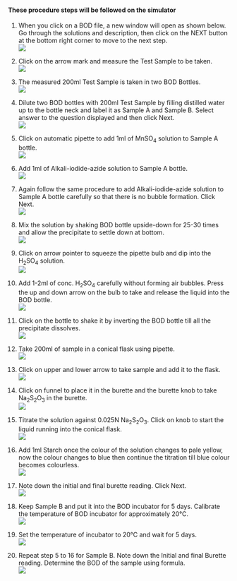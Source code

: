 #### These procedure steps will be followed on the simulator

1. When you click on a BOD file, a new window will open as shown below. Go through the solutions and description, then click on the NEXT button at the bottom right corner to move to the next step.<br>
<img src="images/bod1.png"><br>

2. Click on the arrow mark and measure the Test Sample to be taken.<br>
<img src="images/bod2.png"><br>

3. The measured 200ml Test Sample is taken in two BOD Bottles.<br>
<img src="images/bod3.png"><br>

4. Dilute two BOD bottles with 200ml Test Sample by filling distilled water up to the bottle neck and label it as Sample A and Sample B. Select answer to the question displayed and then click Next.<br>
<img src="images/bod5.png"><br>

5. Click on automatic pipette to add 1ml of MnSO<sub>4</sub> solution to Sample A bottle.<br>
<img src="images/bod6.png"><br>

6. Add 1ml of Alkali-iodide-azide solution to Sample A bottle.<br>
<img src="images/bod7.png"><br>

7. Again follow the same procedure to add Alkali-iodide-azide solution to Sample A bottle carefully so that there is no bubble formation. Click Next.<br>
<img src="images/bod8.png"><br>

8. Mix the solution by shaking BOD bottle upside-down for 25-30 times and allow the precipitate to settle down at bottom. <br>
<img src="images/bod9.png"><br>

9. Click on arrow pointer to squeeze the pipette bulb and dip into the H<sub>2</sub>SO<sub>4</sub> solution.<br>
<img src="images/bod10.png"><br>

10. Add 1-2ml of conc. H<sub>2</sub>SO<sub>4</sub> carefully without forming air bubbles. Press the up and down arrow on the bulb to take and release the liquid into the BOD bottle.<br>
<img src="images/bod11.png"><br>

11. Click on the bottle to shake it by inverting the BOD bottle till all the precipitate dissolves.<br>
<img src="images/bod12.png"><br>

12. Take 200ml of sample in a conical flask using pipette.<br>
<img src="images/bod13.png"><br>

13. Click on upper and lower arrow to take sample and add it to the flask. <br>
<img src="images/bod14.png"><br>

14. Click on funnel to place it in the burette and the burette knob to take Na<sub>2</sub>S<sub>2</sub>O<sub>3</sub> in the burette.<br>
<img src="images/bod15.png"><br>

15. Titrate the solution against 0.025N Na<sub>2</sub>S<sub>2</sub>O<sub>3</sub>. Click on knob to start the liquid running into the conical flask.<br>
<img src="images/bod16.png"><br>

16. Add 1ml Starch once the colour of the solution changes to pale yellow, now the colour changes to blue then continue the titration till blue colour becomes colourless.<br>
<img src="images/bod17.png"><br>

17. Note down the initial and final burette reading. Click Next.<br>
<img src="images/bod18.png"><br>

18. Keep Sample B and put it into the BOD incubator for 5 days. Calibrate the temperature of BOD incubator for approximately 20&deg;C.<br>
<img src="images/bod19.png"><br>

19. Set the temperature of incubator to 20&deg;C and wait for 5 days.<br>
<img src="images/bod20.png"><br>

20. Repeat step 5 to 16 for Sample B. Note down the Initial and final Burette reading. Determine the BOD of the sample using formula.<br>
<img src="images/bod24.png"><br>
